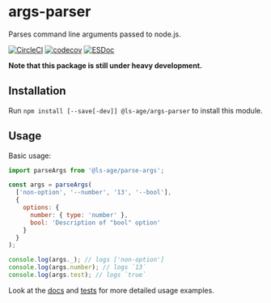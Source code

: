 # args-parser

Parses command line arguments passed to node.js.

[![CircleCI](https://circleci.com/gh/ls-age/args-parser.svg?style=shield)](https://circleci.com/gh/ls-age/args-parser)
[![codecov](https://codecov.io/gh/ls-age/args-parser/branch/master/graph/badge.svg)](https://codecov.io/gh/ls-age/args-parser)
[![ESDoc](https://doc.esdoc.org/github.com/ls-age/args-parser/badge.svg)](https://doc.esdoc.org/github.com/ls-age/args-parser)

**Note that this package is still under heavy development.**

## Installation

Run `npm install [--save[-dev]] @ls-age/args-parser` to install this module.

## Usage

Basic usage:

```javascript
import parseArgs from '@ls-age/parse-args';

const args = parseArgs(
  ['non-option', '--number', '13', '--bool'],
  {
    options: {
      number: { type: 'number' },
      bool: 'Description of "bool" option'
    }
  }
);

console.log(args._); // logs ['non-option']
console.log(args.number); // logs `13`
console.log(args.test); // logs `true`
```

Look at the [docs](https://doc.esdoc.org/github.com/ls-age/args-parser) and [tests](https://doc.esdoc.org/github.com/ls-age/args-parser/test.html) for more detailed usage examples.
